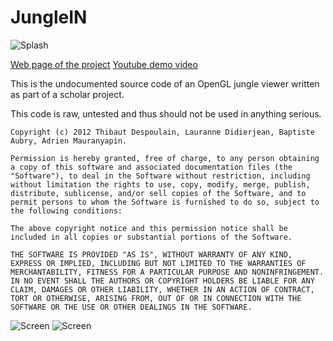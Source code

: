 JungleIN
========

![Splash](http://bkcore.com/orion/uploads/images/teaser.junglein.jpg)

[Web page of the project](http://bkcore.com/blog/3d/opengl-jungle-viewer-source-utbm.html)
[Youtube demo video](http://youtu.be/4M-wfzuCgvs)

This is the undocumented source code of an OpenGL jungle viewer written as part of a scholar project.

This code is raw, untested and thus should not be used in anything serious. 


	Copyright (c) 2012 Thibaut Despoulain, Lauranne Didierjean, Baptiste Aubry, Adrien Mauranyapin.

	Permission is hereby granted, free of charge, to any person obtaining a copy of this software and associated documentation files (the "Software"), to deal in the Software without restriction, including without limitation the rights to use, copy, modify, merge, publish, distribute, sublicense, and/or sell copies of the Software, and to permit persons to whom the Software is furnished to do so, subject to the following conditions:

	The above copyright notice and this permission notice shall be included in all copies or substantial portions of the Software.

	THE SOFTWARE IS PROVIDED "AS IS", WITHOUT WARRANTY OF ANY KIND, EXPRESS OR IMPLIED, INCLUDING BUT NOT LIMITED TO THE WARRANTIES OF MERCHANTABILITY, FITNESS FOR A PARTICULAR PURPOSE AND NONINFRINGEMENT. IN NO EVENT SHALL THE AUTHORS OR COPYRIGHT HOLDERS BE LIABLE FOR ANY CLAIM, DAMAGES OR OTHER LIABILITY, WHETHER IN AN ACTION OF CONTRACT, TORT OR OTHERWISE, ARISING FROM, OUT OF OR IN CONNECTION WITH THE SOFTWARE OR THE USE OR OTHER DEALINGS IN THE SOFTWARE.

![Screen](http://bkcore.com/orion/uploads/images/junglein/bloom.jpg)
![Screen](http://bkcore.com/orion/uploads/images/junglein/shadows.jpg)